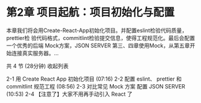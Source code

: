 # 第2章 项目起航：项目初始化与配置
本章我们将会⽤Create-React-App初始化项⽬。并配置eslint检验代码质量，prettier检 验代码格式，commitlint检验提交信息，使得⼯程规范化。最后会配置⼀个优秀的后端 Mock⽅案，JSON SERVER 第三、四章使⽤Mock，从第五章开始连接真实服务器。...

共 4 节 (28分钟) 收起列表

 2-1 用 Create React App 初始化项目 (07:16)
 2-2 配置 eslint、 prettier 和 commitlint 规范工程 (08:56)
 2-3 对比常见 Mock 方案 配置 JSON SERVER (10:53)
 2-4 【注意了】大家不用再手动引入 React 了